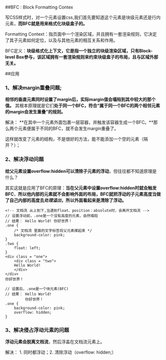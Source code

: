 
##BFC : Block Formatting Contex

写CSS样式时，对一个元素设置css,我们首先要知道这个元素是块级元素还是行内元素，**而BFC就是用来格式化块级盒子的。**

Formatting Context：指页面中一个渲染区域，并且拥有一套渲染规则，它决定了其子元素如何定位，以及与其他元素的相互关系和作用。

BFC定义：**块级格式化上下文，它是指一个独立的块级渲染区域，只有Block-level Box参与，该区域拥有一套渲染规则来约束块级盒子的布局，且与区域外部无关。**


##应用
### 1、**解决margin重叠问题**;

**相邻的垂直元素同时设置了margin后，实际margin值会塌陷到其中较大的那个值。**
其根本原理就是它们**处于同一个BFC，符合“属于同一个BFC的两个相邻元素的margin会发生重叠”的规则。**

解决： **在其中一个元素外面包裹一层容器，并触发该容器生成一个BFC。**那么两个元素便属于不同的BFC，就不会发生margin重叠了。

这样就改变了元素的结构，不是很好的方法，能不能添加一个空的元素（隔开？）；

### 2、解决浮动问题

**给父元素设置overflow:hidden可以清除子元素的浮动**，但往往都不知道原理是什么？

其实这就是应用了BFC的原理：**当在父元素中设置overflow:hidden时就会触发BFC**，**所以他内部的元素就不会影响外面的布局，BFC就把浮动的子元素高度当做了自己内部的高度去*处理溢出*，所以外面看起来是清除了浮动。**

```
<!-- 文档流 从上到下,当遇到float、position：absolute时，会离开文档流 -->
// 设置浮动前，.one是一个没有高度的元素，自然塌陷
// 结果： Hello World! 你好世界！
.one {                
	/* 文档流 里面的文字标签将父元素撑起来 */
	background-color: pink;
}
.two {                
	float: left;
}
<div class = "one">       
	<div class = "two">
	Hello World!
	</div>        
</div>
你好世界！

// 设置后，.one是一个块元素(BFC)
// 结果： Hello World! 
		 你好世界！
.one {
	background-color: pink;
	overflow: hidden; 
}
```

### 3、解决侵占浮动元素的问题

**浮动元素会脱离文档流**，然后浮盖在文档流元素上。

解决： 1. 同时都浮动；2. 清除浮动（overflow: hidden;）



